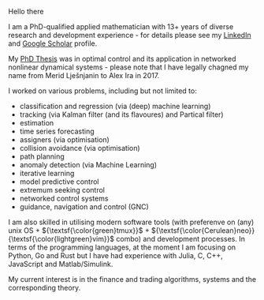 
Hello there 

I am a PhD-qualified applied mathematician with 13+ years of diverse research and development experience - for details please see my [LinkedIn](https://www.linkedin.com/in/alex-ira-phd-657bab166/) and [Google Scholar](https://scholar.google.com/citations?user=r21toV4AAAAJ&hl=en) profile. 

My [PhD Thesis](https://minerva-access.unimelb.edu.au/items/5f1d0a83-7801-5b7f-bee8-5f7836953a69) was in optimal control and its application in networked nonlinear dynamical systems - please note that I have legally chagned my name from Merid Lješnjanin to Alex Ira in 2017. 

I worked on various problems, including but not limited to:
 - classification and regression (via (deep) machine learning)
 - tracking (via Kalman filter (and its flavoures) and Partical filter)
 - estimation
 - time series forecasting
 - assigners (via optimisation)
 - collision avoidance (via optimisation)
 - path planning 
 - anomaly detection (via Machine Learning)
 - iterative learning 
 - model predictive control
 - extremum seeking control
 - networked control systems
 - guidance, navigation and control (GNC)

I am also skilled in utilising modern software tools (with preferenve on (any) unix OS + ${\textsf{\color{green}tmux}}$ + ${\textsf{\color{Cerulean}neo}}{\textsf{\color{lightgreen}vim}}$ combo) and development processes. In terms of the programming languages, at the moment I am focusing on Python, Go and Rust but I have had experience with Julia, C, C++, JavaScript and Matlab/Simulink. 

My current interest is in the finance and trading algorithms, systems and the corresponding theory.
